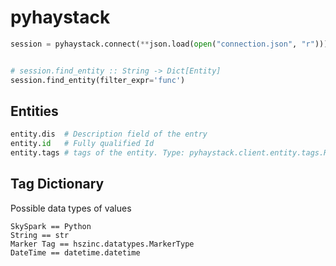 # pyhaystack


```python
session = pyhaystack.connect(**json.load(open("connection.json", "r")))


# session.find_entity :: String -> Dict[Entity]
session.find_entity(filter_expr='func')


```

## Entities

```python
entity.dis  # Description field of the entry
entity.id   # Fully qualified Id
entity.tags # tags of the entity. Type: pyhaystack.client.entity.tags.ReadOnlyEntityTags. Operates like a dictionary with tag names as keys.
```

## Tag Dictionary

Possible data types of values

```
SkySpark == Python
String == str
Marker Tag == hszinc.datatypes.MarkerType
DateTime == datetime.datetime
```

